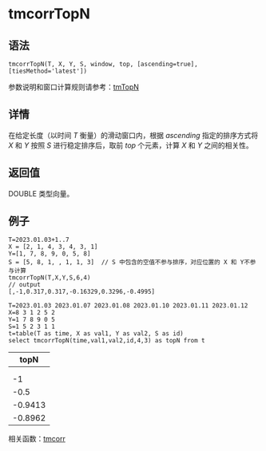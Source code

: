 # tmcorrTopN

## 语法

`tmcorrTopN(T, X, Y, S, window, top, [ascending=true],
[tiesMethod='latest'])`

参数说明和窗口计算规则请参考：[tmTopN](../themes/tmTopN.html)

## 详情

在给定长度（以时间 *T* 衡量）的滑动窗口内，根据 *ascending* 指定的排序方式将 *X*
和 *Y* 按照 *S* 进行稳定排序后，取前 *top* 个元素，计算 *X* 和 *Y* 之间的相关性。

## 返回值

DOUBLE 类型向量。

## 例子

```
T=2023.01.03+1..7
X = [2, 1, 4, 3, 4, 3, 1]
Y=[1, 7, 8, 9, 0, 5, 8]
S = [5, 8, 1, , 1, 1, 3]  // S 中包含的空值不参与排序，对应位置的 X 和 Y不参与计算
tmcorrTopN(T,X,Y,S,6,4)
// output
[,-1,0.317,0.317,-0.16329,0.3296,-0.4995]

T=2023.01.03 2023.01.07 2023.01.08 2023.01.10 2023.01.11 2023.01.12
X=8 3 1 2 5 2
Y=1 7 8 9 0 5
S=1 5 2 3 1 1
t=table(T as time, X as val1, Y as val2, S as id)
select tmcorrTopN(time,val1,val2,id,4,3) as topN from t
```

| topN |
| --- |
|  |
|  |
| -1 |
| -0.5 |
| -0.9413 |
| -0.8962 |

相关函数：[tmcorr](tmcorr.html)

